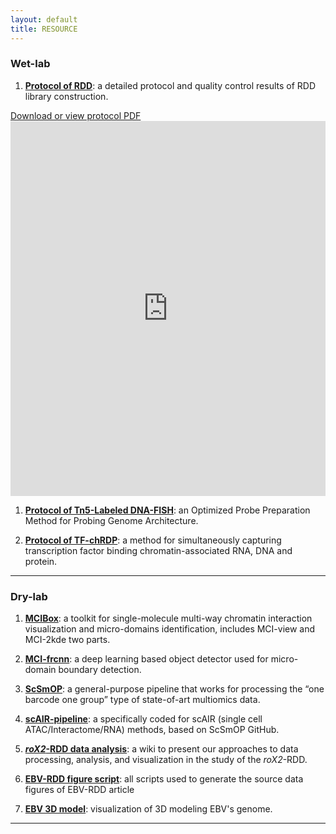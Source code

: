 ```yaml
---
layout: default
title: RESOURCE
---
```


### Wet-lab

1.  [**Protocol of RDD**](https://github.com/ZhengmzLab/roX2-RDD-Data-Analysis-Strategy/blob/main/roX2-RDD-protocol.pdf): a detailed protocol and quality control results of RDD library construction.

[Download or view protocol PDF](https://www.zhengmzlab.com/roX2-RDD-protocol.pdf)
<embed src="https://www.zhengmzlab.com/roX2-RDD-protocol.pdf" width="100%" height="600px" type="application/pdf">


1.  [**Protocol of Tn5-Labeled DNA-FISH**](https://www.mdpi.com/1422-0067/26/5/2224): an Optimized Probe Preparation Method for Probing Genome Architecture.

1.  [**Protocol of TF-chRDP**](https://www.frontiersin.org/journals/cell-and-developmental-biology/articles/10.3389/fcell.2025.1561540/full): a method for simultaneously capturing transcription factor binding chromatin-associated RNA, DNA and protein.

---

### Dry-lab

1. [**MCIBox**](https://github.com/ZhengmzLab/MCIBox): a toolkit for single-molecule multi-way chromatin interaction visualization and micro-domains identification, includes MCI-view and MCI-2kde two parts.

1. [**MCI-frcnn**](https://github.com/ZhengmzLab/MCI-frcnn): a deep learning based object detector used for micro-domain boundary detection.


1. [**ScSmOP**](https://github.com/ZhengmzLab/ScSmOP): a general-purpose pipeline that works for processing the “one barcode one group” type of state-of-art multiomics data.


1.  [**scAIR-pipeline**](https://github.com/ZhengmzLab/scAIR-pipeline): a specifically coded for scAIR (single cell ATAC/Interactome/RNA) methods, based on ScSmOP GitHub.


1.  [***roX2*-RDD data analysis**](https://github.com/ZhengmzLab/roX2-RDD-Data-Analysis-Strategy/wiki): a wiki to present our approaches to data processing, analysis, and visualization in the study of the *roX2*-RDD.

1.  [**EBV-RDD figure script**](https://zenodo.org/records/15148204): all scripts used to generate the source data figures of EBV-RDD article

1.  [**EBV 3D model**](https://3dgenome.shinyapps.io/EBV3DMODEL_HSA): visualization of 3D modeling EBV's genome.


---
